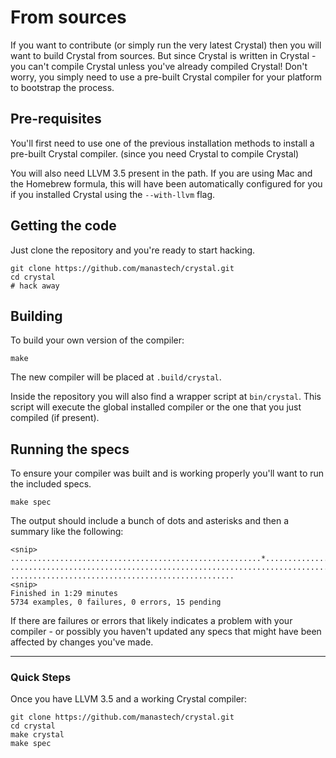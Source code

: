# From sources

If you want to contribute (or simply run the very latest Crystal) then you will want to build Crystal from sources.  But since Crystal is written in Crystal - you can't compile Crystal unless you've already compiled Crystal!  Don't worry, you simply need to use a pre-built Crystal compiler for your platform to bootstrap the process.

## Pre-requisites

You'll first need to use one of the previous installation methods to install a pre-built Crystal compiler. (since you need Crystal to compile Crystal)

You will also need LLVM 3.5 present in the path. If you are using Mac and the Homebrew formula, this will have been automatically configured for you if you installed Crystal using the `--with-llvm` flag.

## Getting the code

Just clone the repository and you're ready to start hacking.

```
git clone https://github.com/manastech/crystal.git
cd crystal
# hack away
```

## Building

To build your own version of the compiler:

```
make
```

The new compiler will be placed at `.build/crystal`.

Inside the repository you will also find a wrapper script at `bin/crystal`. This script will execute the global installed compiler or the one that you just compiled (if present).

## Running the specs

To ensure your compiler was built and is working properly you'll want to run the included specs.

```
make spec
```

The output should include a bunch of dots and asterisks and then a summary like the following:

```
<snip>
........................................................*..................*....
......................................................................................
..................................................
<snip>
Finished in 1:29 minutes
5734 examples, 0 failures, 0 errors, 15 pending
```

If there are failures or errors that likely indicates a problem with your compiler - or possibly you haven't updated any specs that might have been affected by changes you've made.

---

### Quick Steps

Once you have LLVM 3.5 and a working Crystal compiler:

```
git clone https://github.com/manastech/crystal.git
cd crystal
make crystal
make spec
```
